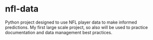 # nfl-data
 Python project designed to use NFL player data to make informed predictions. My first large scale project, so also will be used to practice documentation and data management best practices.
